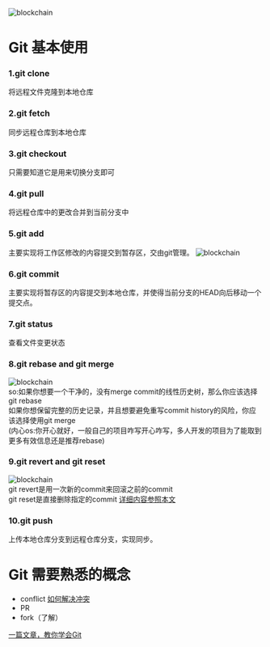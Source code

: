 ![blockchain](https://s2.ax1x.com/2019/03/20/AKNgyj.png "工作流")</br>
# Git 基本使用
### 1.git clone 
将远程文件克隆到本地仓库
### 2.git fetch
同步远程仓库到本地仓库
### 3.git checkout
只需要知道它是用来切换分支即可
### 4.git pull
将远程仓库中的更改合并到当前分支中
### 5.git add
主要实现将工作区修改的内容提交到暂存区，交由git管理。
![blockchain](https://s2.ax1x.com/2019/03/20/AK3rJH.png "工作区")
### 6.git commit
主要实现将暂存区的内容提交到本地仓库，并使得当前分支的HEAD向后移动一个提交点。
### 7.git status
查看文件变更状态
### 8.git rebase and git merge 
![blockchain](https://s2.ax1x.com/2019/03/20/AK3hTS.png "git rebase")
</br>
so:如果你想要一个干净的，没有merge commit的线性历史树，那么你应该选择git rebase</br>
   如果你想保留完整的历史记录，并且想要避免重写commit history的风险，你应该选择使用git merge</br>
(内心os:你开心就好，一般自己的项目咋写开心咋写，多人开发的项目为了能取到更多有效信息还是推荐rebase)</br>
### 9.git revert and git reset
![blockchain](https://s2.ax1x.com/2019/03/20/AK3IYQ.png "git rebase")</br>
git revert是用一次新的commit来回滚之前的commit</br>
git reset是直接删除指定的commit
[详细内容参照本文](http://yijiebuyi.com/blog/8f985d539566d0bf3b804df6be4e0c90.html "git reset revert")
### 10.git push
上传本地仓库分支到远程仓库分支，实现同步。
# Git 需要熟悉的概念
- conflict
[如何解决冲突](https://gitbook.tw/chapters/branch/fix-conflict.html "解决冲突")
- PR
- fork（了解）

[一篇文章，教你学会Git](https://www.jianshu.com/p/9685a56bdf7a "git基本使用")
